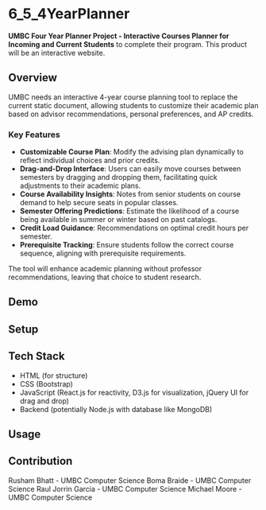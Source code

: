 # 6_5_4YearPlanner
**UMBC Four Year Planner Project - Interactive Courses Planner for Incoming and Current Students** to complete their program. This product will be an interactive website.

## Overview
UMBC needs an interactive 4-year course planning tool to replace the current static document, allowing students to customize their academic plan based on advisor recommendations, personal preferences, and AP credits.

### Key Features
* **Customizable Course Plan**: Modify the advising plan dynamically to reflect individual choices and prior credits.
* **Drag-and-Drop Interface**: Users can easily move courses between semesters by dragging and dropping them, facilitating quick adjustments to their academic plans.
* **Course Availability Insights**: Notes from senior students on course demand to help secure seats in popular classes.
* **Semester Offering Predictions**: Estimate the likelihood of a course being available in summer or winter based on past catalogs.
* **Credit Load Guidance**: Recommendations on optimal credit hours per semester.
* **Prerequisite Tracking**: Ensure students follow the correct course sequence, aligning with prerequisite requirements.

The tool will enhance academic planning without professor recommendations, leaving that choice to student research.

## Demo
## Setup
## Tech Stack
* HTML (for structure)
* CSS (Bootstrap)
* JavaScript (React.js for reactivity, D3.js for visualization, jQuery UI for drag and drop)
* Backend (potentially Node.js with database like MongoDB)
## Usage
## Contribution
Rusham Bhatt - UMBC Computer Science
Boma Braide - UMBC Computer Science
Raul Jorrin Garcia - UMBC Computer Science
Michael Moore - UMBC Computer Science
